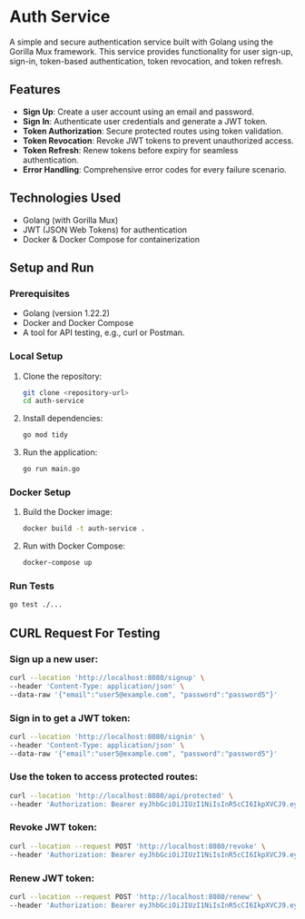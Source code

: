 # Auth Service

A simple and secure authentication service built with Golang using the Gorilla Mux framework. This service provides functionality for user sign-up, sign-in, token-based authentication, token revocation, and token refresh.

## Features

- **Sign Up**: Create a user account using an email and password.
- **Sign In**: Authenticate user credentials and generate a JWT token.
- **Token Authorization**: Secure protected routes using token validation.
- **Token Revocation**: Revoke JWT tokens to prevent unauthorized access.
- **Token Refresh**: Renew tokens before expiry for seamless authentication.
- **Error Handling**: Comprehensive error codes for every failure scenario.

## Technologies Used

- Golang (with Gorilla Mux)
- JWT (JSON Web Tokens) for authentication
- Docker & Docker Compose for containerization

## Setup and Run

### Prerequisites

- Golang (version 1.22.2)
- Docker and Docker Compose
- A tool for API testing, e.g., curl or Postman.

### Local Setup

1. Clone the repository:
   ```bash
   git clone <repository-url>
   cd auth-service
   ```

2. Install dependencies:
   ```bash
   go mod tidy
   ```

3. Run the application:
   ```bash
   go run main.go
   ```

### Docker Setup

1. Build the Docker image:
   ```bash
   docker build -t auth-service .
   ```

2. Run with Docker Compose:
   ```bash
   docker-compose up
   ```

### Run Tests

```bash
go test ./...
```

## CURL Request For Testing

### Sign up a new user:

```bash
curl --location 'http://localhost:8080/signup' \
--header 'Content-Type: application/json' \
--data-raw '{"email":"user5@example.com", "password":"password5"}'
```

### Sign in to get a JWT token:

```bash
curl --location 'http://localhost:8080/signin' \
--header 'Content-Type: application/json' \
--data-raw '{"email":"user5@example.com", "password":"password5"}'
```

### Use the token to access protected routes:

```bash
curl --location 'http://localhost:8080/api/protected' \
--header 'Authorization: Bearer eyJhbGciOiJIUzI1NiIsInR5cCI6IkpXVCJ9.eyJlbWFpbCI6InVzZXI1QGV4YW1wbGUuY29tIiwiZXhwIjoxNzMyMTY4NjQwfQ.zrS43x5oFPRisMZMsOBll1ttKE3q3qgm0ds5b70LDxw'
```

### Revoke JWT token:

```bash 
curl --location --request POST 'http://localhost:8080/revoke' \
--header 'Authorization: Bearer eyJhbGciOiJIUzI1NiIsInR5cCI6IkpXVCJ9.eyJlbWFpbCI6InVzZXI1QGV4YW1wbGUuY29tIiwiZXhwIjoxNzMyMTY4NjY4fQ.Xd1Se3EWJQpfgKiLERsci4-MN_KfOwaiWzpjPa2Bj-4'
```

### Renew JWT token:

```bash
curl --location --request POST 'http://localhost:8080/renew' \
--header 'Authorization: Bearer eyJhbGciOiJIUzI1NiIsInR5cCI6IkpXVCJ9.eyJlbWFpbCI6InVzZXI1QGV4YW1wbGUuY29tIiwiZXhwIjoxNzMyMTY4NjQwfQ.zrS43x5oFPRisMZMsOBll1ttKE3q3qgm0ds5b70LDxw'
```

